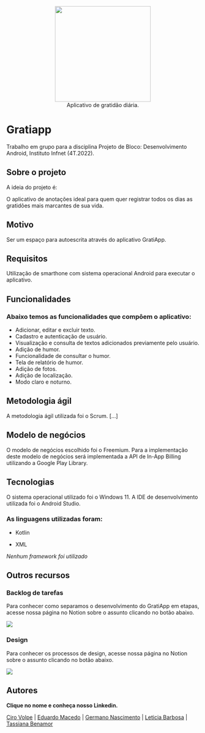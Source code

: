<p align="center">
<img width=250 src="https://user-images.githubusercontent.com/87051404/205413450-eee6b802-ac8b-4e44-bb22-0ef5c1463900.png" /></br>
Aplicativo de gratidão diária.
</p>

# Gratiapp
Trabalho em grupo para a disciplina Projeto de Bloco: Desenvolvimento Android, Instituto Infnet (4T.2022).

## Sobre o projeto

A ideia do projeto é:

O aplicativo de anotações ideal para quem quer registrar todos os dias as gratidões mais marcantes de sua vida.

## Motivo

Ser um espaço para autoescrita através do aplicativo GratiApp.

## Requisitos

Utilização de smarthone com sistema operacional Android para executar o aplicativo.

## Funcionalidades

<h3>Abaixo temos as funcionalidades que compôem o aplicativo:</h3>

- Adicionar, editar e excluir texto.
- Cadastro e autenticação de usuário.
- Visualização e consulta de textos adicionados previamente pelo usuário.
- Adição de humor.
- Funcionalidade de consultar o humor.
- Tela de relatório de humor.
- Adição de fotos.
- Adição de localização.
- Modo claro e noturno.

## Metodologia ágil

A metodologia ágil utilizada foi o Scrum. 
[...]

## Modelo de negócios

O modelo de negócios escolhido foi o Freemium. Para a implementação deste modelo de negócios será implementada a API de In-App Billing utilizando a Google Play Library.

## Tecnologias

O sistema operacional utilizado foi o Windows 11. A IDE de desenvolvimento utilizada foi o Android Studio.

<h3>As linguagens utilizadas foram:</h3>

- Kotlin

- XML

*Nenhum framework foi utilizado*

## Outros recursos 

<h3>Backlog de tarefas</h3>

Para conhecer como separamos o desenvolvimento do GratiApp em etapas, acesse nossa página no Notion sobre o assunto clicando no botão abaixo.

<a href="https://tassi.notion.site/Backlog-de-Tarefas-94ba072ba0e44e4cbe8417aeab31355e" target="_blank">
  <img src="https://img.shields.io/badge/Backlog-341A1A?style=for-the-badge&logo=notion&logoColor=white">
</a>


<h3>Design</h3>

Para conhecer os processos de design, acesse nossa página no Notion sobre o assunto clicando no botão abaixo.

<a href="https://tassi.notion.site/Design-do-aplicativo-GratiApp-81130436f0c145d18063235e26264aed" target="_blank">
  <img src="https://img.shields.io/badge/Design-341A1A?style=for-the-badge&logo=notion&logoColor=white">
</a>

## Autores

**Clique no nome e conheça nosso Linkedin.**

<a href="https://www.linkedin.com/in/cirodellavolpe/">Ciro Volpe</a> | 
<a href="https://www.linkedin.com/in/eduardo-mello-de-macedo-28ab8b198/">Eduardo Macedo</a> | 
<a href="https://www.linkedin.com/in/germanonascimento/">Germano Nascimento</a> | 
<a href="https://www.linkedin.com/in/let%C3%ADcia-barbosaa/">Leticia Barbosa</a> | 
<a href="https://www.linkedin.com/in/tassiana-benamor/">Tassiana Benamor</a>
